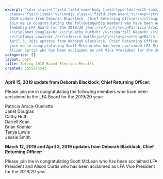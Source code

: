 ```yaml
---
excerpt: "<div class=\"field field-name-body field-type-text-with-summary field-label-hidden\">\r\n<div
  class=\"field-items\">\r\n<div class=\"field-item even\">\r\n<p><strong>April 15,
  2019 update from Deborah Blacklock, Chief Returning Officer:</strong></p>\r\n\r\n<p>Please
  join me in congratulating the following&nbsp;members who have been acclaimed to
  the&nbsp;LFA Board for the 2019/20 year:</p>\r\n\r\n<p>Patricia Aroca-Ouellette<br
  />\r\nJanet Douglas<br />\r\nCathy Huth<br />\r\nDarrell Kean<br />\r\nBrian Koehler<br
  />\r\nTanya Lewis<br />\r\nJessie Smith</p>\r\n\r\n<p><strong>March 12, 2019 and
  April 3, 2019 updates from Deborah Blacklock, Chief Returning Officer:</strong></p>\r\n\r\n<p>Please
  join me in congratulating Scott McLean who has been acclaimed LFA President and
  Alison Curtis who has been acclaimed as LFA Vice President for the 2019/20 year.</p>\r\n\r\n<p>&nbsp;</p>\r\n</div>\r\n</div>\r\n</div>\r\n"
categories: []
layout: post
title: Spring 2019 Board Election Results
created: 1555515541
---
```

<div class="field field-name-body field-type-text-with-summary field-label-hidden">
<div class="field-items">
<div class="field-item even">
<p><strong>April 15, 2019 update from Deborah Blacklock, Chief Returning Officer:</strong></p>

<p>Please join me in congratulating the following&nbsp;members who have been acclaimed to the&nbsp;LFA Board for the 2019/20 year:</p>

<p>Patricia Aroca-Ouellette<br />
Janet Douglas<br />
Cathy Huth<br />
Darrell Kean<br />
Brian Koehler<br />
Tanya Lewis<br />
Jessie Smith</p>

<p><strong>March 12, 2019 and April 3, 2019 updates from Deborah Blacklock, Chief Returning Officer:</strong></p>

<p>Please join me in congratulating Scott McLean who has been acclaimed LFA President and Alison Curtis who has been acclaimed as LFA Vice President for the 2019/20 year.</p>

<p>&nbsp;</p>
</div>
</div>
</div>
